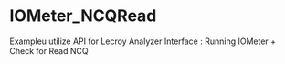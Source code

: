 # IOMeter_NCQRead
Exampleu utilize API for Lecroy Analyzer Interface : Running IOMeter + Check for Read NCQ

